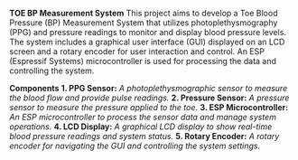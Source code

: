 **TOE BP Measurement System**
This project aims to develop a Toe Blood Pressure (BP) Measurement System that utilizes photoplethysmography (PPG) and pressure readings to monitor and display blood pressure levels. The system includes a graphical user interface (GUI) displayed on an LCD screen and a rotary encoder for user interaction and control. An ESP (Espressif Systems) microcontroller is used for processing the data and controlling the system.

**Components**
**1. PPG Sensor:** _A photoplethysmographic sensor to measure the blood flow and provide pulse readings._
**2. Pressure Sensor:** _A pressure sensor to measure the pressure applied to the toe._
**3. ESP Microcontroller:** _An ESP microcontroller to process the sensor data and manage system operations._
**4. LCD Display:** _A graphical LCD display to show real-time blood pressure readings and system status._
**5. Rotary Encoder:** _A rotary encoder for navigating the GUI and controlling the system settings._


